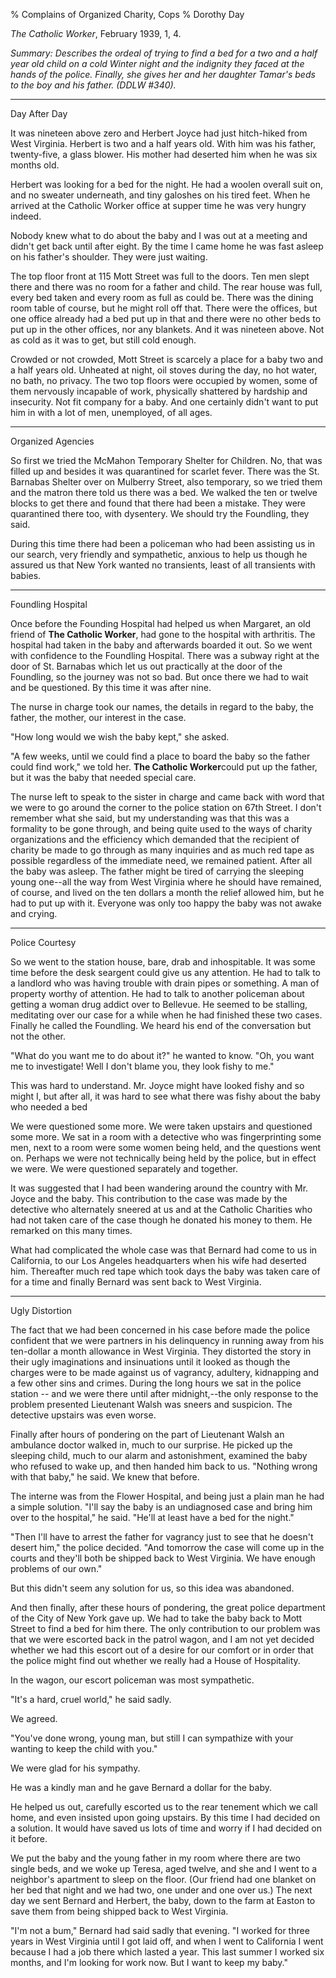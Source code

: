 % Complains of Organized Charity, Cops
% Dorothy Day

*The Catholic Worker*, February 1939, 1, 4.

*Summary: Describes the ordeal of trying to find a bed for a two and a
half year old child on a cold Winter night and the indignity they faced
at the hands of the police. Finally, she gives her and her daughter
Tamar's beds to the boy and his father. (DDLW \#340).*

****

Day After Day

It was nineteen above zero and Herbert Joyce had just hitch-hiked from
West Virginia. Herbert is two and a half years old. With him was his
father, twenty-five, a glass blower. His mother had deserted him when he
was six months old.

Herbert was looking for a bed for the night. He had a woolen overall
suit on, and no sweater underneath, and tiny galoshes on his tired feet.
When he arrived at the Catholic Worker office at supper time he was very
hungry indeed.

Nobody knew what to do about the baby and I was out at a meeting and
didn't get back until after eight. By the time I came home he was fast
asleep on his father's shoulder. They were just waiting.

The top floor front at 115 Mott Street was full to the doors. Ten men
slept there and there was no room for a father and child. The rear house
was full, every bed taken and every room as full as could be. There was
the dining room table of course, but he might roll off that. There were
the offices, but one office already had a bed put up in that and there
were no other beds to put up in the other offices, nor any blankets. And
it was nineteen above. Not as cold as it was to get, but still cold
enough.

Crowded or not crowded, Mott Street is scarcely a place for a baby two
and a half years old. Unheated at night, oil stoves during the day, no
hot water, no bath, no privacy. The two top floors were occupied by
women, some of them nervously incapable of work, physically shattered by
hardship and insecurity. Not fit company for a baby. And one certainly
didn't want to put him in with a lot of men, unemployed, of all ages.

****

Organized Agencies

So first we tried the McMahon Temporary Shelter for Children. No, that
was filled up and besides it was quarantined for scarlet fever. There
was the St. Barnabas Shelter over on Mulberry Street, also temporary, so
we tried them and the matron there told us there was a bed. We walked
the ten or twelve blocks to get there and found that there had been a
mistake. They were quarantined there too, with dysentery. We should try
the Foundling, they said.

During this time there had been a policeman who had been assisting us in
our search, very friendly and sympathetic, anxious to help us though he
assured us that New York wanted no transients, least of all transients
with babies.

****

Foundling Hospital

Once before the Founding Hospital had helped us when Margaret, an old
friend of **The Catholic Worker**, had gone to the hospital with
arthritis. The hospital had taken in the baby and afterwards boarded it
out. So we went with confidence to the Foundling Hospital. There was a
subway right at the door of St. Barnabas which let us out practically at
the door of the Foundling, so the journey was not so bad. But once there
we had to wait and be questioned. By this time it was after nine.

The nurse in charge took our names, the details in regard to the baby,
the father, the mother, our interest in the case.

"How long would we wish the baby kept," she asked.

"A few weeks, until we could find a place to board the baby so the
father could find work," we told her. **The Catholic Worker**could put
up the father, but it was the baby that needed special care.

The nurse left to speak to the sister in charge and came back with word
that we were to go around the corner to the police station on 67th
Street. I don't remember what she said, but my understanding was that
this was a formality to be gone through, and being quite used to the
ways of charity organizations and the efficiency which demanded that the
recipient of charity be made to go through as many inquiries and as much
red tape as possible regardless of the immediate need, we remained
patient. After all the baby was asleep. The father might be tired of
carrying the sleeping young one--all the way from West Virginia where he
should have remained, of course, and lived on the ten dollars a month
the relief allowed him, but he had to put up with it. Everyone was only
too happy the baby was not awake and crying.

****

Police Courtesy

So we went to the station house, bare, drab and inhospitable. It was
some time before the desk seargent could give us any attention. He had
to talk to a landlord who was having trouble with drain pipes or
something. A man of property worthy of attention. He had to talk to
another policeman about getting a woman drug addict over to Bellevue. He
seemed to be stalling, meditating over our case for a while when he had
finished these two cases. Finally he called the Foundling. We heard his
end of the conversation but not the other.

"What do you want me to do about it?" he wanted to know. "Oh, you want
me to investigate! Well I don't blame you, they look fishy to me."

This was hard to understand. Mr. Joyce might have looked fishy and so
might I, but after all, it was hard to see what there was fishy about
the baby who needed a bed

We were questioned some more. We were taken upstairs and questioned some
more. We sat in a room with a detective who was fingerprinting some men,
next to a room were some women being held, and the questions went on.
Perhaps we were not technically being held by the police, but in effect
we were. We were questioned separately and together.

It was suggested that I had been wandering around the country with Mr.
Joyce and the baby. This contribution to the case was made by the
detective who alternately sneered at us and at the Catholic Charities
who had not taken care of the case though he donated his money to them.
He remarked on this many times.

What had complicated the whole case was that Bernard had come to us in
California, to our Los Angeles headquarters when his wife had deserted
him. Thereafter much red tape which took days the baby was taken care of
for a time and finally Bernard was sent back to West Virginia.

****

Ugly Distortion

The fact that we had been concerned in his case before made the police
confident that we were partners in his delinquency in running away from
his ten-dollar a month allowance in West Virginia. They distorted the
story in their ugly imaginations and insinuations until it looked as
though the charges were to be made against us of vagrancy, adultery,
kidnapping and a few other sins and crimes. During the long hours we sat
in the police station -- and we were there until after midnight,--the
only response to the problem presented Lieutenant Walsh was sneers and
suspicion. The detective upstairs was even worse.

Finally after hours of pondering on the part of Lieutenant Walsh an
ambulance doctor walked in, much to our surprise. He picked up the
sleeping child, much to our alarm and astonishment, examined the baby
who refused to wake up, and then handed him back to us. "Nothing wrong
with that baby," he said. We knew that before.

The interne was from the Flower Hospital, and being just a plain man he
had a simple solution. "I'll say the baby is an undiagnosed case and
bring him over to the hospital," he said. "He'll at least have a bed for
the night."

"Then I'll have to arrest the father for vagrancy just to see that he
doesn't desert him," the police decided. "And tomorrow the case will
come up in the courts and they'll both be shipped back to West Virginia.
We have enough problems of our own."

But this didn't seem any solution for us, so this idea was abandoned.

And then finally, after these hours of pondering, the great police
department of the City of New York gave up. We had to take the baby back
to Mott Street to find a bed for him there. The only contribution to our
problem was that we were escorted back in the patrol wagon, and I am not
yet decided whether we had this escort out of a desire for our comfort
or in order that the police might find out whether we really had a House
of Hospitality.

In the wagon, our escort policeman was most sympathetic.

"It's a hard, cruel world," he said sadly.

We agreed.

"You've done wrong, young man, but still I can sympathize with your
wanting to keep the child with you."

We were glad for his sympathy.

He was a kindly man and he gave Bernard a dollar for the baby.

He helped us out, carefully escorted us to the rear tenement which we
call home, and even insisted upon going upstairs. By this time I had
decided on a solution. It would have saved us lots of time and worry if
I had decided on it before.

We put the baby and the young father in my room where there are two
single beds, and we woke up Teresa, aged twelve, and she and I went to a
neighbor's apartment to sleep on the floor. (Our friend had one blanket
on her bed that night and we had two, one under and one over us.) The
next day we sent Bernard and Herbert, the baby, down to the farm at
Easton to save them from being shipped back to West Virginia.

"I'm not a bum," Bernard had said sadly that evening. "I worked for
three years in West Virginia until I got laid off, and when I went to
California I went because I had a job there which lasted a year. This
last summer I worked six months, and I'm looking for work now. But I
want to keep my baby."
